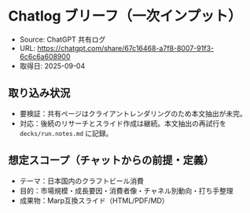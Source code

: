 # Chatlog ブリーフ（一次インプット）

- Source: ChatGPT 共有ログ
- URL: https://chatgpt.com/share/67c16468-a7f8-8007-91f3-6c6c6a608900
- 取得日: 2025-09-04

## 取り込み状況
- 要検証：共有ページはクライアントレンダリングのため本文抽出が未完。
- 対応：後続のリサーチとスライド作成は継続。本文抽出の再試行を `decks/run.notes.md` に記録。

## 想定スコープ（チャットからの前提・定義）
- テーマ：日本国内のクラフトビール消費
- 目的：市場規模・成長要因・消費者像・チャネル別動向・打ち手整理
- 成果物：Marp互換スライド（HTML/PDF/MD）

